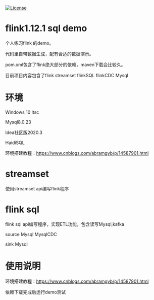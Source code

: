 [![License](http://img.shields.io/:license-apache%202.0-brightgreen.svg)](http://www.apache.org/licenses/LICENSE-2.0.html)

# flink1.12.1 sql demo
 个人练习flink 的demo。
 
 代码里自带数据生成，配有合适的数据演示。
 
 pom.xml包含了flink绝大部分的依赖，maven下载会比较久。
 
 目前项目内容包含了flink streamset flinkSQL flinkCDC Mysql
 
# 环境
Windows 10 ltsc

Mysql8.0.23

Idea社区版2020.3

HaidiSQL

环境搭建教程：https://www.cnblogs.com/abramgyb/p/14587901.html

# streamset
 使用streamset api编写flink程序

# flink sql
 flink sql api编写程序，实现ETL功能，包含读写Mysql,kafka 
 
 source Mysql MysqlCDC
 
 sink Mysql

# 使用说明
 环境搭建教程：https://www.cnblogs.com/abramgyb/p/14587901.html

 依赖下载完成后运行demo测试
